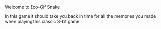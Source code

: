 Welcome to Eco-Gif Snake

In this game it should take you back in time for all the memories you made when playing this classic 8-bit game.
